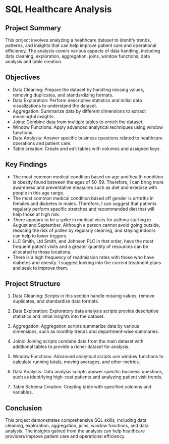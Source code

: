# **SQL Healthcare Analysis** 

## **Project Summary** <br />
This project involves analyzing a healthcare dataset to identify trends, patterns, and insights that can help improve patient care and operational efficiency. The analysis covers various aspects of data handling, including data cleaning, exploration, aggregation, joins, window functions, data analysis and table creation.

## **Objectives** <br />
- Data Cleaning: Prepare the dataset by handling missing values, removing duplicates, and standardizing formats. <br />
- Data Exploration: Perform descriptive statistics and initial data visualizations to understand the dataset. <br />
- Aggregation: Summarize data by different dimensions to extract meaningful insights. <br />
- Joins: Combine data from multiple tables to enrich the dataset. <br />
- Window Functions: Apply advanced analytical techniques using window functions. <br />
- Data Analysis: Answer specific business questions related to healthcare operations and patient care. <br />
- Table creation: Create and edit tables with columns and assigned keys. 

## **Key Findings** <br />
- The most common medical condition based on age and health condition is obesity found between the ages of 50-59. Therefore, I can bring more awareness and preventative measures such as diet and exercise with people in this age range.
- The most common medical condition based off gender is arthritis in females and diabetes in males. Therefore, I can suggest that patients regularly perform specific stretches and recommended diet that will help those at high risk.
- There appears to be a spike in medical visits for asthma starting in August and September. Although a person cannot avoid going outside, reducing the risk of pollen by regularly cleaning, and staying indoors can help to lower triggers.
- LLC Smith, Ltd Smith, and Johnson PLC in that order, have the most frequent patient visits and a greater quantity of resources can be allocated to those locations.
- There is a high frequency of readmission rates with those who have diabetes and obesity. I suggest looking into the current treatment plans and seek to improve them. 

## **Project Structure** <br />
1. Data Cleaning: Scripts in this section handle missing values, remove duplicates, and standardize data formats.

2. Data Exploration: Exploratory data analysis scripts provide descriptive statistics and initial insights into the dataset.

3. Aggregation: Aggregation scripts summarize data by various dimensions, such as monthly trends and department-wise summaries.

4. Joins: Joining scripts combine data from the main dataset with additional tables to provide a richer dataset for analysis.

5. Window Functions: Advanced analytical scripts use window functions to calculate running totals, moving averages, and other metrics.

6. Data Analysis: Data analysis scripts answer specific business questions, such as identifying high-cost patients and analyzing patient visit trends.

7. Table Schema Creation: Creating table with specified columns and variables. 

## **Conclusion** <br />
This project demonstrates comprehensive SQL skills, including data cleaning, exploration, aggregation, joins, window functions, and data analysis. The insights gained from the analysis can help healthcare providers improve patient care and operational efficiency.
